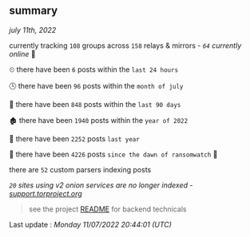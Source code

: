 
## summary
_july 11th, 2022_

currently tracking `108` groups across `158` relays & mirrors - _`64` currently online_ 📡

⏲ there have been `6` posts within the `last 24 hours`

🕓 there have been `96` posts within the `month of july`

📅 there have been `848` posts within the `last 90 days`

🏚 there have been `1940` posts within the `year of 2022`

🚀 there have been `2252` posts `last year`

🦕 there have been `4226` posts `since the dawn of ransomwatch` 🐣

there are `52` custom parsers indexing posts

_`20` sites using v2 onion services are no longer indexed - [support.torproject.org](https://support.torproject.org/onionservices/v2-deprecation/)_

> see the project [README](https://github.com/jmousqueton/ransomwatch#readme) for backend technicals



Last update : _Monday 11/07/2022 20:44:01 (UTC)_

